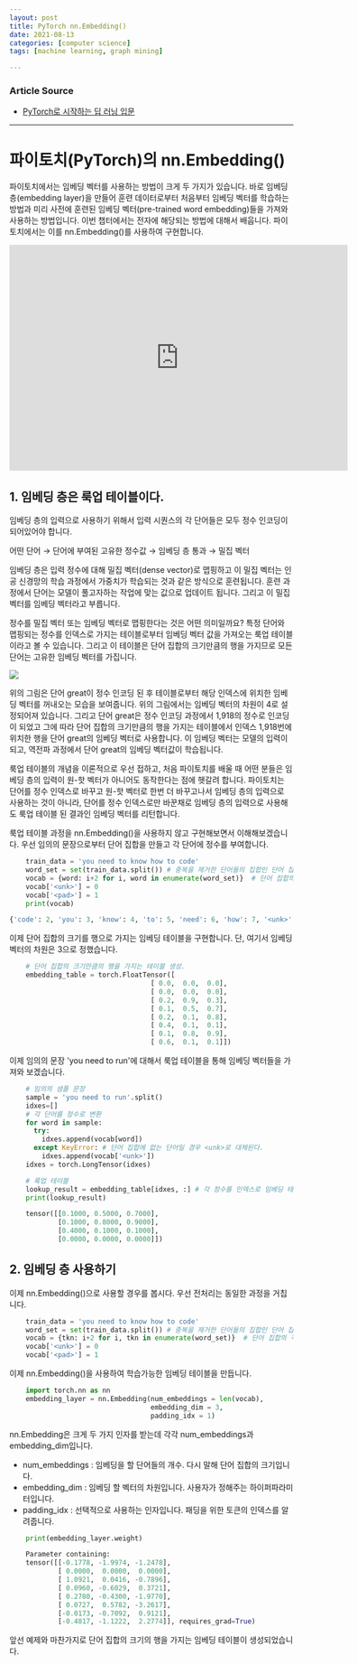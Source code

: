 ```yaml
---
layout: post
title: PyTorch nn.Embedding()
date: 2021-08-13
categories: [computer science]
tags: [machine learning, graph mining]

---
```


### Article Source

* [PyTorch로 시작하는 딥 러닝 입문](https://wikidocs.net/64779)


---

# 파이토치(PyTorch)의 nn.Embedding() 


파이토치에서는 임베딩 벡터를 사용하는 방법이 크게 두 가지가 있습니다.
바로 임베딩 층(embedding layer)을 만들어 훈련 데이터로부터 처음부터
임베딩 벡터를 학습하는 방법과 미리 사전에 훈련된 임베딩 벡터(pre-trained
word embedding)들을 가져와 사용하는 방법입니다. 이번 챕터에서는 전자에
해당되는 방법에 대해서 배웁니다. 파이토치에서는 이를 nn.Embedding()를
사용하여 구현합니다.


<iframe width="600" height="400" src="https://www.youtube.com/embed/euwN5DHfLEo" title="YouTube video player" frameborder="0" allow="accelerometer; autoplay; clipboard-write; encrypted-media; gyroscope; picture-in-picture" allowfullscreen></iframe>

## **1. 임베딩 층은 룩업 테이블이다.**

임베딩 층의 입력으로 사용하기 위해서 입력 시퀀스의 각 단어들은 모두 정수
인코딩이 되어있어야 합니다.

어떤 단어 → 단어에 부여된 고유한 정수값 → 임베딩 층 통과 → 밀집 벡터

임베딩 층은 입력 정수에 대해 밀집 벡터(dense vector)로 맵핑하고 이 밀집
벡터는 인공 신경망의 학습 과정에서 가중치가 학습되는 것과 같은 방식으로
훈련됩니다. 훈련 과정에서 단어는 모델이 풀고자하는 작업에 맞는 값으로
업데이트 됩니다. 그리고 이 밀집 벡터를 임베딩 벡터라고 부릅니다.

정수를 밀집 벡터 또는 임베딩 벡터로 맵핑한다는 것은 어떤 의미일까요?
특정 단어와 맵핑되는 정수를 인덱스로 가지는 테이블로부터 임베딩 벡터
값을 가져오는 룩업 테이블이라고 볼 수 있습니다. 그리고 이 테이블은 단어
집합의 크기만큼의 행을 가지므로 모든 단어는 고유한 임베딩 벡터를
가집니다.

![](https://wikidocs.net/images/page/33793/lookup_table.PNG)

위의 그림은 단어 great이 정수 인코딩 된 후 테이블로부터 해당 인덱스에
위치한 임베딩 벡터를 꺼내오는 모습을 보여줍니다. 위의 그림에서는 임베딩
벡터의 차원이 4로 설정되어져 있습니다. 그리고 단어 great은 정수 인코딩
과정에서 1,918의 정수로 인코딩이 되었고 그에 따라 단어 집합의 크기만큼의
행을 가지는 테이블에서 인덱스 1,918번에 위치한 행을 단어 great의 임베딩
벡터로 사용합니다. 이 임베딩 벡터는 모델의 입력이 되고, 역전파 과정에서
단어 great의 임베딩 벡터값이 학습됩니다.

룩업 테이블의 개념을 이론적으로 우선 접하고, 처음 파이토치를 배울 때
어떤 분들은 임베딩 층의 입력이 원-핫 벡터가 아니어도 동작한다는 점에
헷갈려 합니다. 파이토치는 단어를 정수 인덱스로 바꾸고 원-핫 벡터로 한번
더 바꾸고나서 임베딩 층의 입력으로 사용하는 것이 아니라, 단어를 정수
인덱스로만 바꾼채로 임베딩 층의 입력으로 사용해도 룩업 테이블 된 결과인
임베딩 벡터를 리턴합니다.

룩업 테이블 과정을 nn.Embedding()을 사용하지 않고 구현해보면서
이해해보겠습니다.
우선 임의의 문장으로부터 단어 집합을 만들고 각 단어에 정수를 부여합니다.

```python
    train_data = 'you need to know how to code'
    word_set = set(train_data.split()) # 중복을 제거한 단어들의 집합인 단어 집합 생성.
    vocab = {word: i+2 for i, word in enumerate(word_set)}  # 단어 집합의 각 단어에 고유한 정수 맵핑.
    vocab['<unk>'] = 0
    vocab['<pad>'] = 1
    print(vocab)
```

```python
{'code': 2, 'you': 3, 'know': 4, 'to': 5, 'need': 6, 'how': 7, '<unk>': 0, '<pad>': 1}
```

이제 단어 집합의 크기를 행으로 가지는 임베딩 테이블을 구현합니다. 
단, 여기서 임베딩 벡터의 차원은 3으로 정했습니다.

```python
    # 단어 집합의 크기만큼의 행을 가지는 테이블 생성.
    embedding_table = torch.FloatTensor([
                                   [ 0.0,  0.0,  0.0],
                                   [ 0.0,  0.0,  0.0],
                                   [ 0.2,  0.9,  0.3],
                                   [ 0.1,  0.5,  0.7],
                                   [ 0.2,  0.1,  0.8],
                                   [ 0.4,  0.1,  0.1],
                                   [ 0.1,  0.8,  0.9],
                                   [ 0.6,  0.1,  0.1]])
```
이제 임의의 문장 'you need to run'에 대해서 룩업 테이블을 통해 임베딩
벡터들을 가져와 보겠습니다.

```python
    # 임의의 샘플 문장
    sample = 'you need to run'.split()
    idxes=[]
    # 각 단어를 정수로 변환
    for word in sample:
      try:
        idxes.append(vocab[word])
      except KeyError: # 단어 집합에 없는 단어일 경우 <unk>로 대체된다.
        idxes.append(vocab['<unk>'])
    idxes = torch.LongTensor(idxes)

    # 룩업 테이블
    lookup_result = embedding_table[idxes, :] # 각 정수를 인덱스로 임베딩 테이블에서 값을 가져온다.
    print(lookup_result)

    tensor([[0.1000, 0.5000, 0.7000],
            [0.1000, 0.8000, 0.9000],
            [0.4000, 0.1000, 0.1000],
            [0.0000, 0.0000, 0.0000]])
```

## **2. 임베딩 층 사용하기** 

이제 nn.Embedding()으로 사용할 경우를 봅시다. 우선 전처리는 동일한
과정을 거칩니다.

```python
    train_data = 'you need to know how to code'
    word_set = set(train_data.split()) # 중복을 제거한 단어들의 집합인 단어 집합 생성.
    vocab = {tkn: i+2 for i, tkn in enumerate(word_set)}  # 단어 집합의 각 단어에 고유한 정수 맵핑.
    vocab['<unk>'] = 0
    vocab['<pad>'] = 1
```

이제 nn.Embedding()을 사용하여 학습가능한 임베딩 테이블을 만듭니다.

```python
    import torch.nn as nn
    embedding_layer = nn.Embedding(num_embeddings = len(vocab), 
                                   embedding_dim = 3,
                                   padding_idx = 1)
```

nn.Embedding은 크게 두 가지 인자를 받는데 각각 num_embeddings과
embedding_dim입니다.

-   num_embeddings : 임베딩을 할 단어들의 개수. 다시 말해 단어 집합의
    크기입니다.
-   embedding_dim : 임베딩 할 벡터의 차원입니다. 사용자가 정해주는
    하이퍼파라미터입니다.
-   padding_idx : 선택적으로 사용하는 인자입니다. 패딩을 위한 토큰의
    인덱스를 알려줍니다.


```python
    print(embedding_layer.weight)

    Parameter containing:
    tensor([[-0.1778, -1.9974, -1.2478],
            [ 0.0000,  0.0000,  0.0000],
            [ 1.0921,  0.0416, -0.7896],
            [ 0.0960, -0.6029,  0.3721],
            [ 0.2780, -0.4300, -1.9770],
            [ 0.0727,  0.5782, -3.2617],
            [-0.0173, -0.7092,  0.9121],
            [-0.4817, -1.1222,  2.2774]], requires_grad=True)
```

앞선 예제와 마찬가지로 단어 집합의 크기의 행을 가지는 임베딩 테이블이 생성되었습니다.
